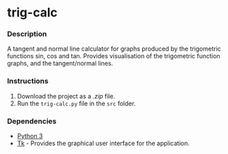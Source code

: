 # trig-calc

### Description
A tangent and normal line calculator for graphs produced by the trigometric functions sin, cos and tan.
Provides visualisation of the trigometric function graphs, and the tangent/normal lines.

### Instructions
1. Download the project as a _.zip_ file.
2. Run the `trig-calc.py` file in the `src` folder.

### Dependencies

- [Python 3](https://www.python.org/download/releases/3.0/)
- [Tk](https://www.python.org/download/releases/3.0/) - Provides the graphical user interface for the application.